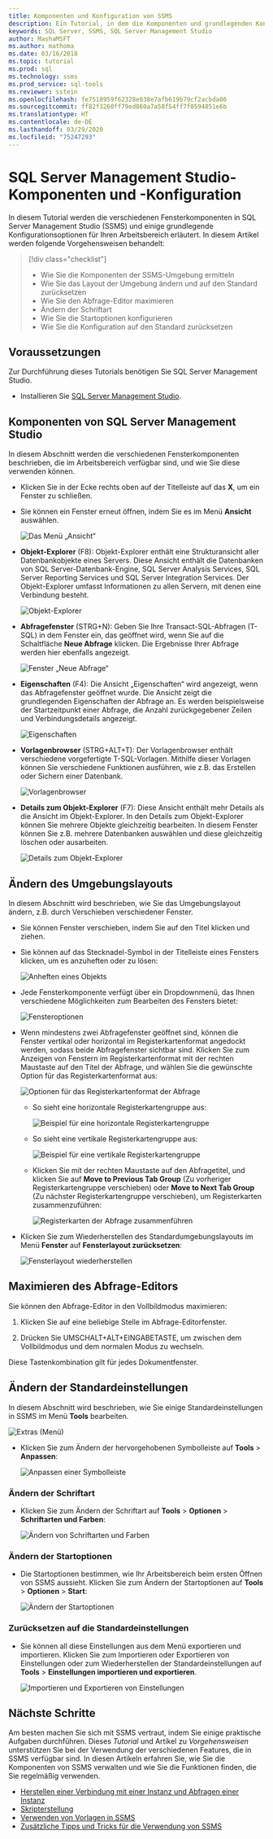 ```yaml
---
title: Komponenten und Konfiguration von SSMS
description: Ein Tutorial, in dem die Komponenten und grundlegenden Konfigurationsoptionen für Ihre SQL Server Management Studio-Umgebung erläutert werden.
keywords: SQL Server, SSMS, SQL Server Management Studio
author: MashaMSFT
ms.author: mathoma
ms.date: 03/16/2018
ms.topic: tutorial
ms.prod: sql
ms.technology: ssms
ms.prod_service: sql-tools
ms.reviewer: sstein
ms.openlocfilehash: fe7518959f62328e038e7afb619b79cf2acbda86
ms.sourcegitcommit: ff82f3260ff79ed860a7a58f54ff7f0594851e6b
ms.translationtype: HT
ms.contentlocale: de-DE
ms.lasthandoff: 03/29/2020
ms.locfileid: "75247293"
---
```

# <a name="sql-server-management-studio-components-and-configuration"></a>SQL Server Management Studio-Komponenten und -Konfiguration

In diesem Tutorial werden die verschiedenen Fensterkomponenten in SQL Server Management Studio (SSMS) und einige grundlegende Konfigurationsoptionen für Ihren Arbeitsbereich erläutert. In diesem Artikel werden folgende Vorgehensweisen behandelt: 

> [!div class="checklist"]
> * Wie Sie die Komponenten der SSMS-Umgebung ermitteln
> * Wie Sie das Layout der Umgebung ändern und auf den Standard zurücksetzen
> * Wie Sie den Abfrage-Editor maximieren
> * Ändern der Schriftart
> * Wie Sie die Startoptionen konfigurieren
> * Wie Sie die Konfiguration auf den Standard zurücksetzen

## <a name="prerequisites"></a>Voraussetzungen

Zur Durchführung dieses Tutorials benötigen Sie SQL Server Management Studio.  

* Installieren Sie [SQL Server Management Studio](https://docs.microsoft.com/sql/ssms/download-sql-server-management-studio-ssms).

## <a name="sql-server-management-studio-components"></a>Komponenten von SQL Server Management Studio

In diesem Abschnitt werden die verschiedenen Fensterkomponenten beschrieben, die im Arbeitsbereich verfügbar sind, und wie Sie diese verwenden können.

* Klicken Sie in der Ecke rechts oben auf der Titelleiste auf das **X**, um ein Fenster zu schließen.
* Sie können ein Fenster erneut öffnen, indem Sie es im Menü **Ansicht** auswählen.

    ![Das Menü „Ansicht“](media/ssms-configuration/viewmenu.png)

* **Objekt-Explorer** (F8): Objekt-Explorer enthält eine Strukturansicht aller Datenbankobjekte eines Servers. Diese Ansicht enthält die Datenbanken von SQL Server-Datenbank-Engine, SQL Server Analysis Services, SQL Server Reporting Services und SQL Server Integration Services. Der Objekt-Explorer umfasst Informationen zu allen Servern, mit denen eine Verbindung besteht. 

    ![Objekt-Explorer](media/ssms-configuration/objectexplorer.png)
* **Abfragefenster** (STRG+N): Geben Sie Ihre Transact-SQL-Abfragen (T-SQL) in dem Fenster ein, das geöffnet wird, wenn Sie auf die Schaltfläche **Neue Abfrage** klicken. Die Ergebnisse Ihrer Abfrage werden hier ebenfalls angezeigt.

    ![Fenster „Neue Abfrage“](media/ssms-configuration/newquery.png)

* **Eigenschaften** (F4): Die Ansicht „Eigenschaften“ wird angezeigt, wenn das Abfragefenster geöffnet wurde. Die Ansicht zeigt die grundlegenden Eigenschaften der Abfrage an. Es werden beispielsweise der Startzeitpunkt einer Abfrage, die Anzahl zurückgegebener Zeilen und Verbindungsdetails angezeigt.  

    ![Eigenschaften](media/ssms-configuration/properties.png)

* **Vorlagenbrowser** (STRG+ALT+T): Der Vorlagenbrowser enthält verschiedene vorgefertigte T-SQL-Vorlagen. Mithilfe dieser Vorlagen können Sie verschiedene Funktionen ausführen, wie z.B. das Erstellen oder Sichern einer Datenbank. 

    ![Vorlagenbrowser](media/ssms-configuration/templates.png)

* **Details zum Objekt-Explorer** (F7): Diese Ansicht enthält mehr Details als die Ansicht im Objekt-Explorer. In den Details zum Objekt-Explorer können Sie mehrere Objekte gleichzeitig bearbeiten. In diesem Fenster können Sie z.B. mehrere Datenbanken auswählen und diese gleichzeitig löschen oder ausarbeiten. 

    ![Details zum Objekt-Explorer](media/ssms-configuration/objectexplorerdetails.PNG) 

## <a name="change-the-environment-layout"></a>Ändern des Umgebungslayouts 

In diesem Abschnitt wird beschrieben, wie Sie das Umgebungslayout ändern, z.B. durch Verschieben verschiedener Fenster. 

* Sie können Fenster verschieben, indem Sie auf den Titel klicken und ziehen. 
* Sie können auf das Stecknadel-Symbol in der Titelleiste eines Fensters klicken, um es anzuheften oder zu lösen:

    ![Anheften eines Objekts](media/ssms-configuration/pushpin.png)

* Jede Fensterkomponente verfügt über ein Dropdownmenü, das Ihnen verschiedene Möglichkeiten zum Bearbeiten des Fensters bietet: 

    ![Fensteroptionen](media/ssms-configuration/windowoptions.png)

* Wenn mindestens zwei Abfragefenster geöffnet sind, können die Fenster vertikal oder horizontal im Registerkartenformat angedockt werden, sodass beide Abfragefenster sichtbar sind. Klicken Sie zum Anzeigen von Fenstern im Registerkartenformat mit der rechten Maustaste auf den Titel der Abfrage, und wählen Sie die gewünschte Option für das Registerkartenformat aus:

    ![Optionen für das Registerkartenformat der Abfrage](media/ssms-configuration/querytabbedoptions.png)

    * So sieht eine horizontale Registerkartengruppe aus:

      ![Beispiel für eine horizontale Registerkartengruppe](media/ssms-configuration/horizontaltab.png)

    * So sieht eine vertikale Registerkartengruppe aus:

      ![Beispiel für eine vertikale Registerkartengruppe](media/ssms-configuration/verticaltabgroup.png)

    * Klicken Sie mit der rechten Maustaste auf den Abfragetitel, und klicken Sie auf **Move to Previous Tab Group** (Zu vorheriger Registerkartengruppe verschieben) oder **Move to Next Tab Group** (Zu nächster Registerkartengruppe verschieben), um Registerkarten zusammenzuführen:

      ![Registerkarten der Abfrage zusammenführen](media/ssms-configuration/mergetabgroups.png)

* Klicken Sie zum Wiederherstellen des Standardumgebungslayouts im Menü **Fenster** auf **Fensterlayout zurücksetzen**:

    ![Fensterlayout wiederherstellen](media/ssms-configuration/resetwindowlayout.png)

## <a name="maximize-query-editor"></a>Maximieren des Abfrage-Editors

Sie können den Abfrage-Editor in den Vollbildmodus maximieren:

1. Klicken Sie auf eine beliebige Stelle im Abfrage-Editorfenster.

2. Drücken Sie UMSCHALT+ALT+EINGABETASTE, um zwischen dem Vollbildmodus und dem normalen Modus zu wechseln. 

Diese Tastenkombination gilt für jedes Dokumentfenster. 

## <a name="change-basic-settings"></a>Ändern der Standardeinstellungen

In diesem Abschnitt wird beschrieben, wie Sie einige Standardeinstellungen in SSMS im Menü **Tools** bearbeiten.

  ![Extras (Menü)](media/ssms-configuration/tools.png)

* Klicken Sie zum Ändern der hervorgehobenen Symbolleiste auf **Tools** > **Anpassen**:

    ![Anpassen einer Symbolleiste](media/ssms-configuration/toolbar.png)

### <a name="change-the-font"></a>Ändern der Schriftart

* Klicken Sie zum Ändern der Schriftart auf **Tools** > **Optionen** > **Schriftarten und Farben**:

     ![Ändern von Schriftarten und Farben](media/ssms-configuration/fontsandcolors.png)

### <a name="change-startup-options"></a>Ändern der Startoptionen

* Die Startoptionen bestimmen, wie Ihr Arbeitsbereich beim ersten Öffnen von SSMS aussieht. Klicken Sie zum Ändern der Startoptionen auf **Tools** > **Optionen** > **Start**:

    ![Ändern der Startoptionen](media/ssms-configuration/startup.png)

### <a name="reset-settings-to-the-default"></a>Zurücksetzen auf die Standardeinstellungen

* Sie können all diese Einstellungen aus dem Menü exportieren und importieren. Klicken Sie zum Importieren oder Exportieren von Einstellungen oder zum Wiederherstellen der Standardeinstellungen auf **Tools** > **Einstellungen importieren und exportieren**. 

    ![Importieren und Exportieren von Einstellungen](media/ssms-configuration/settings.png)

## <a name="next-steps"></a>Nächste Schritte

Am besten machen Sie sich mit SSMS vertraut, indem Sie einige praktische Aufgaben durchführen. Dieses *Tutorial* und Artikel zu *Vorgehensweisen* unterstützen Sie bei der Verwendung der verschiedenen Features, die in SSMS verfügbar sind.  In diesen Artikeln erfahren Sie, wie Sie die Komponenten von SSMS verwalten und wie Sie die Funktionen finden, die Sie regelmäßig verwenden.

* [Herstellen einer Verbindung mit einer Instanz und Abfragen einer Instanz](connect-query-sql-server.md)
* [Skripterstellung](scripting-ssms.md)
* [Verwenden von Vorlagen in SSMS](../template/templates-ssms.md)
* [Zusätzliche Tipps und Tricks für die Verwendung von SSMS](ssms-tricks.md)